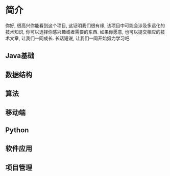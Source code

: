 # 简介

你好, 很高兴你能看到这个项目, 这证明我们很有缘, 该项目中可能会涉及多远化的技术知识, 你可以选择你感兴趣或者需要的东西.
如果你愿意, 也可以提交相应的技术文章, 让我们一同成长.
长话短说, 让我们一同开始努力学习吧.

## Java基础

## 数据结构

## 算法

## 移动端

## Python

## 软件应用

## 项目管理


